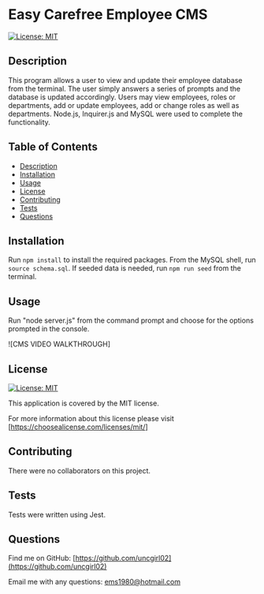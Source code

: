 # Easy Carefree Employee CMS
    
[![License: MIT](https://img.shields.io/badge/License-MIT-yellow.svg)](https://opensource.org/licenses/MIT)

## Description

This program allows a user to view and update their employee database from the terminal.  The user simply answers a series of prompts and the database is updated accordingly. Users may view employees, roles or departments, add or update employees, add or change roles as well as departments. Node.js, Inquirer.js and MySQL were used to complete the functionality.

## Table of Contents

- [Description](#description)
- [Installation](#installation)
- [Usage](#usage)
- [License](#license)
- [Contributing](#contributing)
- [Tests](#tests)
- [Questions](#questions)

## Installation

Run `npm install` to install the required packages. From the MySQL shell, run `source schema.sql`. If seeded data is needed, run `npm run seed` from the terminal.

## Usage

Run "node server.js" from the command prompt and choose for the options prompted in the console.

![CMS VIDEO WALKTHROUGH]


## License

[![License: MIT](https://img.shields.io/badge/License-MIT-yellow.svg)](https://opensource.org/licenses/MIT)

This application is covered by the MIT license. 

For more information about this license please visit [https://choosealicense.com/licenses/mit/]

## Contributing

There were no collaborators on this project.

## Tests

Tests were written using Jest.

## Questions

Find me on GitHub: [https://github.com/uncgirl02](https://github.com/uncgirl02)

Email me with any questions: ems1980@hotmail.com
    
